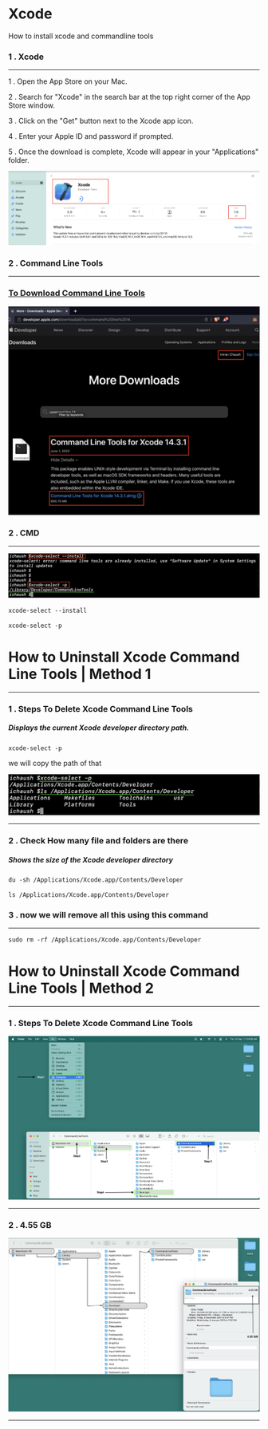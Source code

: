# Xcode
How to install xcode and commandline tools
### 1 . Xcode
--------------

1 . Open the App Store on your Mac.

2 . Search for "Xcode" in the search bar at the top right corner of the App Store window.

3 . Click on the "Get" button next to the Xcode app icon.

4 . Enter your Apple ID and password if prompted.

5 . Once the download is complete, Xcode will appear in your "Applications" folder.


![](https://github.com/ibasloom/Xcode/blob/main/Picture/xcode.png)


### 2 . Command Line Tools

--------------


### [To Download Command Line Tools](https://developer.apple.com/download/all/)


![](https://github.com/ibasloom/Xcode/blob/main/Picture/Commandline.png)


### 2 . CMD

--------------
![](https://github.com/ibasloom/Xcode/blob/main/Picture/CMD.png)

```
xcode-select --install
```

```
xcode-select -p
```

# How to Uninstall Xcode Command Line Tools | Method 1

--------------

### 1 . Steps To Delete Xcode Command Line Tools

##### Displays the current Xcode developer directory path.

```
xcode-select -p
```

we will copy the path of that

![](https://github.com/ibasloom/Xcode/blob/main/Picture/CMD%20rm.png)

--------------

### 2 . Check How many file and folders are there

##### Shows the size of the Xcode developer directory

```
du -sh /Applications/Xcode.app/Contents/Developer
```

```
ls /Applications/Xcode.app/Contents/Developer
```

### 3 . now we will remove all this using this command
--------------
```
sudo rm -rf /Applications/Xcode.app/Contents/Developer
```
# How to Uninstall Xcode Command Line Tools | Method 2

--------------

### 1 . Steps To Delete Xcode Command Line Tools 

![](https://github.com/ibasloom/Xcode/blob/main/Picture/App%20folder.png)

--------------

### 2 . 4.55 GB 

![](https://github.com/ibasloom/Xcode/blob/main/Picture/App%20details.png)

--------------
